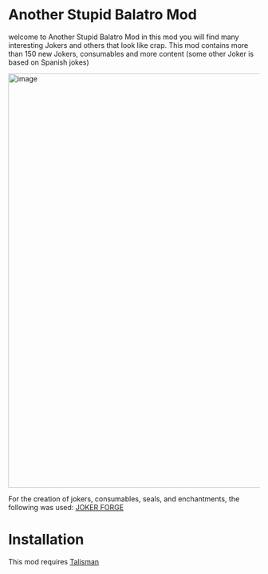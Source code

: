 # Another Stupid Balatro Mod
welcome to Another Stupid Balatro Mod in this mod you will find many interesting Jokers and others that look like crap. This mod contains more than 150 new Jokers, consumables and more content
(some other Joker is based on Spanish jokes)

<img width="914" height="830" alt="image" src="https://github.com/user-attachments/assets/3a8bbd22-3b60-44e0-bc1b-89f8e81bdac5" />

For the creation of jokers, consumables, seals, and enchantments, the following was used: [JOKER FORGE](https://jokerforge.jaydchw.com/overview)

# Installation
This mod requires [Talisman](https://github.com/SpectralPack/Talisman)
